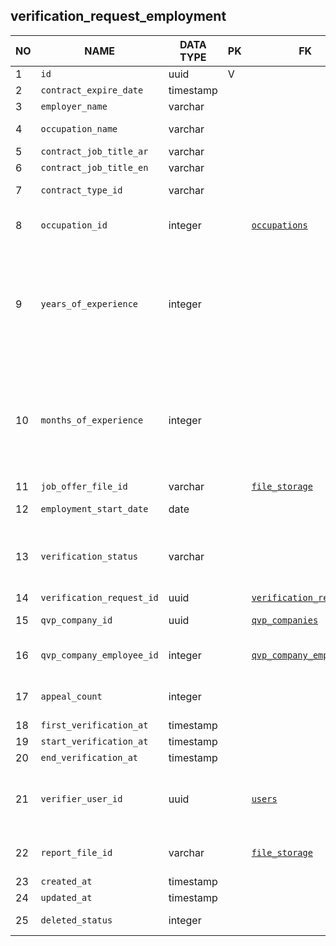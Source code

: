 
verification_request_employment
----------------------------


NO | NAME | DATA TYPE | PK | FK | DESCRIPTION  | COMMENTS          
---|------|-----------|----|----|--------------|----------
1|`id` | uuid | V |  | autogen | 
2|`contract_expire_date` | timestamp |  |  |  | 
3|`employer_name` | varchar |  |  | Employer name | 
4|`occupation_name` | varchar |  |  | Occupation name as specified in the contract | 
5|`contract_job_title_ar` | varchar |  |  | Job title in Arabic | 
6|`contract_job_title_en` | varchar |  |  | Job title in English | 
7|`contract_type_id` | varchar |  |  | full time, internship | full time, internship
8|`occupation_id` | integer |  | [`occupations`](occupations.md) | An occupation from the list of occupations that matches occupation_name | 
9|`years_of_experience` | integer |  |  | Months of experience and years of experience means the same but there's a complicated calculation logic under the hood which uses months and years in different places, so instead of recalculating every time it is stored like this | 
10|`months_of_experience` | integer |  |  | Months of experience and years of experience means the same but there's a complicated calculation logic under the hood which uses months and years in different places, so instead of recalculating every time it is stored like this | 
11|`job_offer_file_id` | varchar |  | [`file_storage`](file_storage.md) |   | 
12|`employment_start_date` | date |  |  | TODO: pls clarify what 'join' means. | employment start date
13|`verification_status` | varchar |  |  | One of: Pending,In progress, For Update, Updated, On hold, Verified, Unable to verify, Rejected, Rejected, Withdrawn | 
14|`verification_request_id` | uuid |  | [`verification_requests`](verification_requests.md) |  | 
15|`qvp_company_id` | uuid |  | [`qvp_companies`](qvp_companies.md) | Service provider who does the verification | 
16|`qvp_company_employee_id` | integer |  | [`qvp_company_employees`](qvp_company_employees.md) | Service provider employee assigned for this verification | 
17|`appeal_count` | integer |  |  | Candidate can appeal requests in Rejected or Unable to verify statuses | 
18|`first_verification_at` | timestamp |  |  |  | 
19|`start_verification_at` | timestamp |  |  |  | 
20|`end_verification_at` | timestamp |  |  |  | 
21|`verifier_user_id` | uuid |  | [`users`](users.md) | User that did the verification. This must be the same user as assigned to qvp_company_employee_id | TODO: not needed?
22|`report_file_id` | varchar |  | [`file_storage`](file_storage.md) | uuid. a ref to a file containing the verification report | 
23|`created_at` | timestamp |  |  |  | 
24|`updated_at` | timestamp |  |  |  | 
25|`deleted_status` | integer |  |  | 0 - active record, 1 - deleted record. | 
